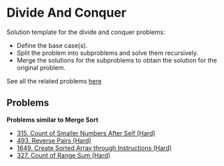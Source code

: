 # Divide And Conquer

Solution template for the divide and conquer problems:

* Define the base case\(s\).
* Split the problem into subproblems and solve them recursively.
* Merge the solutions for the subproblems to obtain the solution for the original problem.

See all the related problems [here](https://leetcode.com/tag/divide-and-conquer/)

## Problems

**Problems similar to Merge Sort**
* [315. Count of Smaller Numbers After Self (Hard)](https://leetcode.com/problems/count-of-smaller-numbers-after-self/)
* [493. Reverse Pairs (Hard)](https://leetcode.com/problems/reverse-pairs/)
* [1649. Create Sorted Array through Instructions (Hard)](https://leetcode.com/problems/create-sorted-array-through-instructions/)
* [327. Count of Range Sum (Hard)](https://leetcode.com/problems/count-of-range-sum/)
